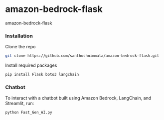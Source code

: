 # amazon-bedrock-flask
amazon-bedrock-flask

### Installation

Clone the repo

```bash
git clone https://github.com/santhoshnimmala/amazon-bedrock-flask.git
```

Install required packages

```bash
pip install Flask boto3 langchain

```

### Chatbot

To interact with a chatbot built using Amazon Bedrock, LangChain, and Streamlit, run:

```bash
python Fast_Gen_AI.py

```
